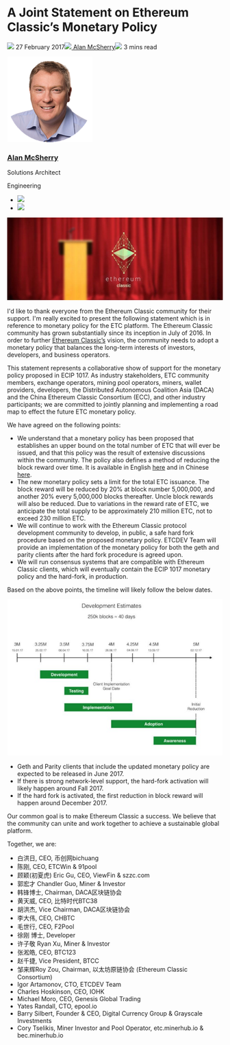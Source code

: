 # A Joint Statement on Ethereum Classic’s Monetary Policy
![](img/2017-02-27-a-joint-statement-on-ethereum-classics-monetary-policy.002.png) 27 February 2017![](img/2017-02-27-a-joint-statement-on-ethereum-classics-monetary-policy.002.png)[ Alan McSherry](/en/blog/authors/alan-mcsherry/page-1/)![](img/2017-02-27-a-joint-statement-on-ethereum-classics-monetary-policy.003.png) 3 mins read

![Alan McSherry](img/2017-02-27-a-joint-statement-on-ethereum-classics-monetary-policy.004.png)[](/en/blog/authors/alan-mcsherry/page-1/)
### [**Alan McSherry**](/en/blog/authors/alan-mcsherry/page-1/)
Solutions Architect

Engineering

- ![](img/2017-02-27-a-joint-statement-on-ethereum-classics-monetary-policy.005.png)[](https://www.linkedin.com/in/alanmcsherry/ "LinkedIn")
- ![](img/2017-02-27-a-joint-statement-on-ethereum-classics-monetary-policy.006.png)[](https://github.com/mcsherrylabs "GitHub")

![A Joint Statement on Ethereum Classic’s Monetary Policy](img/2017-02-27-a-joint-statement-on-ethereum-classics-monetary-policy.007.jpeg)

I'd like to thank everyone from the Ethereum Classic community for their support. I'm really excited to present the following statement which is in reference to monetary policy for the ETC platform. The Ethereum Classic community has grown substantially since its inception in July of 2016. In order to further [Ethereum Classic’s](/en/projects/ethereum-classic/ "Ethereum Classic, IOHK project") vision, the community needs to adopt a monetary policy that balances the long-term interests of investors, developers, and business operators.

This statement represents a collaborative show of support for the monetary policy proposed in ECIP 1017. As industry stakeholders, ETC community members, exchange operators, mining pool operators, miners, wallet providers, developers, the Distributed Autonomous Coalition Asia (DACA) and the China Ethereum Classic Consortium (ECC), and other industry participants; we are committed to jointly planning and implementing a road map to effect the future ETC monetary policy.

We have agreed on the following points:

- We understand that a monetary policy has been proposed that establishes an upper bound on the total number of ETC that will ever be issued, and that this policy was the result of extensive discussions within the community. The policy also defines a method of reducing the block reward over time. It is available in English [here](https://github.com/ethereumproject/ECIPs/blob/master/ECIPs/ECIP-1017.md) and in Chinese [here](https://github.com/ethereumproject/ECIPs/blob/master/ECIPs/ECIP-1017_cn.md).
- The new monetary policy sets a limit for the total ETC issuance. The block reward will be reduced by 20% at block number 5,000,000, and another 20% every 5,000,000 blocks thereafter. Uncle block rewards will also be reduced. Due to variations in the reward rate of ETC, we anticipate the total supply to be approximately 210 million ETC, not to exceed 230 million ETC.
- We will continue to work with the Ethereum Classic protocol development community to develop, in public, a safe hard fork procedure based on the proposed monetary policy. ETCDEV Team will provide an implementation of the monetary policy for both the geth and parity clients after the hard fork procedure is agreed upon.
- We will run consensus systems that are compatible with Ethereum Classic clients, which will eventually contain the ECIP 1017 monetary policy and the hard-fork, in production.

Based on the above points, the timeline will likely follow the below dates.

![Development Estimates](img/2017-02-27-a-joint-statement-on-ethereum-classics-monetary-policy.008.jpeg)

- Geth and Parity clients that include the updated monetary policy are expected to be released in June 2017.
- If there is strong network-level support, the hard-fork activation will likely happen around Fall 2017.
- If the hard fork is activated, the first reduction in block reward will happen around December 2017.

Our common goal is to make Ethereum Classic a success. We believe that the community can unite and work together to achieve a sustainable global platform.

Together, we are:

- 白洪日, CEO, 币创网bichuang
- 陈刚, CEO, ETCWin & 91pool
- 顾颖(初夏虎) Eric Gu, CEO, ViewFin & szzc.com
- 郭宏才 Chandler Guo, Miner & Investor
- 韩锋博士, Chairman, DACA区块链协会
- 黄天威, CEO, 比特时代BTC38
- 胡洪杰, Vice Chairman, DACA区块链协会
- 李大伟, CEO, CHBTC
- 毛世行, CEO, F2Pool
- 徐刚 博士, Developer
- 许子敬 Ryan Xu, Miner & Investor
- 张淞皓, CEO, BTC123
- 赵千捷, Vice President, BTCC
- 邹来辉Roy Zou, Chairman, 以太坊原链协会 (Ethereum Classic Consortium)
- Igor Artamonov, CTO, ETCDEV Team
- Charles Hoskinson, CEO, IOHK
- Michael Moro, CEO, Genesis Global Trading
- Yates Randall, CTO, epool.io
- Barry Silbert, Founder & CEO, Digital Currency Group & Grayscale Investments
- Cory Tselikis, Miner Investor and Pool Operator, etc.minerhub.io & bec.minerhub.io
